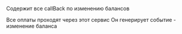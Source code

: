 
Содержит все callBack по изменению балансов

Все оплаты проходят через этот сервис
Он генерирует событие - изменение баланса